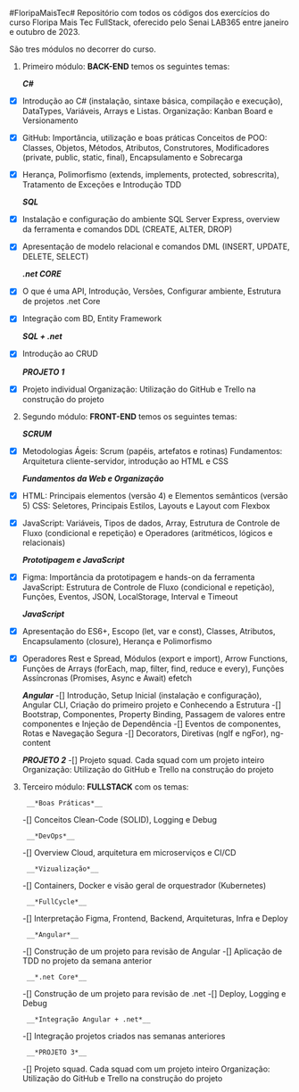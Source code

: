 #FloripaMaisTec#
Repositório com todos os códigos dos exercícios do curso Floripa Mais Tec FullStack, oferecido pelo Senai LAB365 entre janeiro e outubro de 2023.

São tres módulos no decorrer do curso.

1. Primeiro módulo: **BACK-END** temos os seguintes temas:

      __*C#*__
  -[x] Introdução ao C# (instalação, sintaxe básica, compilação e execução), DataTypes, Variáveis, Arrays e Listas. 
      Organização: Kanban Board e Versionamento
  -[x] GitHub: Importância, utilização e boas práticas
      Conceitos de POO: Classes, Objetos, Métodos, Atributos, Construtores, Modificadores (private, public, static, final), Encapsulamento e Sobrecarga
  -[x] Herança, Polimorfismo (extends, implements, protected, sobrescrita), Tratamento de Exceções e 
      Introdução TDD
      
      __*SQL*__
  -[x] Instalação e configuração do ambiente SQL Server Express, overview da ferramenta e comandos DDL (CREATE, ALTER, DROP)
  -[x] Apresentação de modelo relacional e comandos DML (INSERT, UPDATE, DELETE, SELECT)

      __*.net CORE*__
  -[x] O que é uma API, Introdução, Versões, Configurar ambiente, Estrutura de projetos .net Core
  -[x] Integração com BD, Entity Framework

      __*SQL + .net*__
  -[x] Introdução ao CRUD
  
      __*PROJETO 1*__
  -[x] Projeto individual
      Organização: Utilização do GitHub e Trello na construção do projeto

  
2. Segundo módulo: **FRONT-END** temos os seguintes temas:

     __*SCRUM*__
  -[x] Metodologias Ágeis: Scrum (papéis, artefatos e rotinas)
      Fundamentos: Arquitetura cliente-servidor, introdução ao HTML e CSS
      
      __*Fundamentos da Web e Organização*__
  -[x] HTML: Principais elementos (versão 4) e Elementos semânticos (versão 5)
      CSS: Seletores, Principais Estilos, Layouts e Layout com Flexbox
  -[x] JavaScript: Variáveis, Tipos de dados, Array, Estrutura de Controle de Fluxo (condicional e repetição) e Operadores (aritméticos, lógicos e relacionais)
  
      __*Prototipagem e JavaScript*__
   -[x] Figma: Importância da prototipagem e hands-on da ferramenta
        JavaScript: Estrutura de Controle de Fluxo (condicional e repetição), Funções, Eventos, JSON, LocalStorage, Interval e Timeout

      __*JavaScript*__
   -[x] Apresentação do ES6+, Escopo (let, var e const), Classes, Atributos, Encapsulamento (closure), Herança e Polimorfismo
   -[x] Operadores Rest e Spread, Módulos (export e import), Arrow Functions, Funções de Arrays (forEach, map, filter, find, reduce e every), Funções Assíncronas (Promises, Async e Await)           efetch
   
      __*Angular*__
    -[] Introdução, Setup Inicial (instalação e configuração), Angular CLI, Criação do primeiro projeto e Conhecendo a Estrutura
    -[] Bootstrap, Componentes, Property Binding, Passagem de valores entre componentes e Injeção de Dependência
    -[] Eventos de componentes, Rotas e Navegação Segura
    -[] Decorators, Diretivas (ngIf e ngFor), ng-content

        __*PROJETO 2*__
    -[] Projeto squad. Cada squad com um projeto inteiro
        Organização: Utilização do GitHub e Trello na construção do projeto
        
        
3. Terceiro módulo: **FULLSTACK** com os temas:

        __*Boas Práticas*__
     -[] Conceitos Clean-Code (SOLID), Logging e Debug
     
        __*DevOps*__
     -[] Overview Cloud, arquitetura em microserviços e CI/CD
     
        __*Vizualização*__
     -[] Containers, Docker e visão geral de orquestrador (Kubernetes)
     
        __*FullCycle*__
     -[] Interpretação Figma, Frontend, Backend, Arquiteturas, Infra e Deploy
     
        __*Angular*__
     -[] Construção de um projeto para revisão de Angular
     -[] Aplicação de TDD no projeto da semana anterior
     
        __*.net Core*__
     -[] Construção de um projeto para revisão de .net
     -[] Deploy, Logging e Debug

        __*Integração Angular + .net*__
     -[] Integração projetos criados nas semanas anteriores

        __*PROJETO 3*__
     -[] Projeto squad. Cada squad com um projeto inteiro
        Organização: Utilização do GitHub e Trello na construção do projeto

